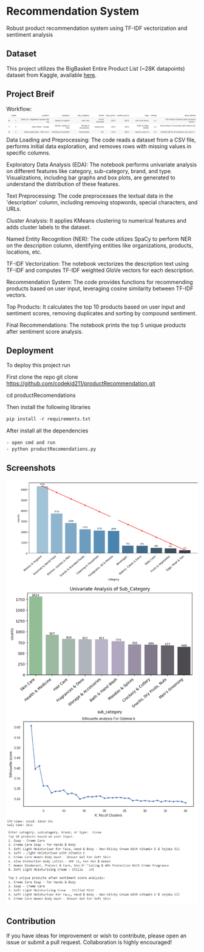 
# Recommendation System

Robust product recommendation system using TF-IDF vectorization and sentiment analysis

## Dataset
This project utilizes the BigBasket Entire Product List (~28K datapoints) dataset from Kaggle, available [here](https://www.kaggle.com/datasets/surajjha101/bigbasket-entire-product-list-28k-datapoints). 


## Project Breif
Workflow:
![Dataset](assets/dataset.png)
Data Loading and Preprocessing: The code reads a dataset from a CSV file, performs initial data exploration, and removes rows with missing values in specific columns.

Exploratory Data Analysis (EDA): The notebook performs univariate analysis on different features like category, sub-category, brand, and type. Visualizations, including bar graphs and box plots, are generated to understand the distribution of these features.

Text Preprocessing: The code preprocesses the textual data in the 'description' column, including removing stopwords, special characters, and URLs.

Cluster Analysis: It applies KMeans clustering to numerical features and adds cluster labels to the dataset.

Named Entity Recognition (NER): The code utilizes SpaCy to perform NER on the description column, identifying entities like organizations, products, locations, etc.

TF-IDF Vectorization: The notebook vectorizes the description text using TF-IDF and computes TF-IDF weighted GloVe vectors for each description.

Recommendation System: The code provides functions for recommending products based on user input, leveraging cosine similarity between TF-IDF vectors.

Top Products: It calculates the top 10 products based on user input and sentiment scores, removing duplicates and sorting by compound sentiment.

Final Recommendations: The notebook prints the top 5 unique products after sentiment score analysis.

## Deployment

To deploy this project run

First clone the repo
   git clone https://github.com/codekid211/productRecommendation.git

   cd productRecomendations

Then install the following libraries
```python
pip install -r requirements.txt
```
After install all the dependencies 
```bash
- open cmd and run
- python productRecomendations.py
```

## Screenshots
![Univariate Analysis of Category](assets/cat.png)
![Univariate Analysis of Sub_Category](assets/sub.png)
![Silhouette analysis For Optimal k](assets/k.png)
![output](assets/result.png)

## Contribution
If you have ideas for improvement or wish to contribute, please open an issue or submit a pull request. Collaboration is highly encouraged!
